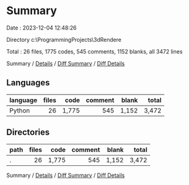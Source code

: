 # Summary

Date : 2023-12-04 12:48:26

Directory c:\\ProgrammingProjects\\3dRendere

Total : 26 files,  1775 codes, 545 comments, 1152 blanks, all 3472 lines

Summary / [Details](details.md) / [Diff Summary](diff.md) / [Diff Details](diff-details.md)

## Languages
| language | files | code | comment | blank | total |
| :--- | ---: | ---: | ---: | ---: | ---: |
| Python | 26 | 1,775 | 545 | 1,152 | 3,472 |

## Directories
| path | files | code | comment | blank | total |
| :--- | ---: | ---: | ---: | ---: | ---: |
| . | 26 | 1,775 | 545 | 1,152 | 3,472 |

Summary / [Details](details.md) / [Diff Summary](diff.md) / [Diff Details](diff-details.md)